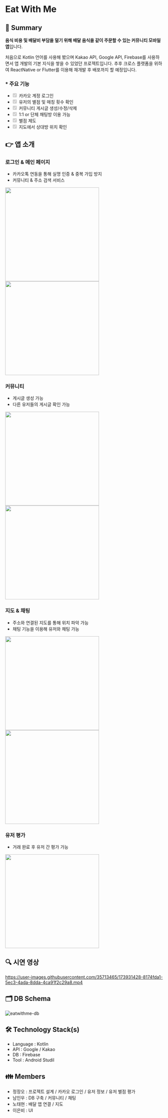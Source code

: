 # Eat With Me
## 📌 Summary

**음식 비용 및 배달비 부담을 덜기 위해 배달 음식을 같이 주문할 수 있는 커뮤니티 모바일 앱**입니다.

처음으로 Kotlin 언어를 사용해 봤으며 Kakao API, Google API, Firebase를 사용하면서 앱 개발의 기본 지식을 쌓을 수 있었던 프로젝트입니다. 추후 크로스 플랫폼을 위하여 ReactNative or Flutter를 이용해 재개발 후 배포까지 할 예정입니다.

### * 주요 기능
- <input type="checkbox" id="" disabled="" class="task-list-item-checkbox" checked="" style="margin-left : 0px;"> 카카오 계정 로그인
- <input type="checkbox" id="" disabled="" class="task-list-item-checkbox" checked="" style="margin-left : 0px;"> 유저의 별점 및 매칭 횟수 확인
- <input type="checkbox" id="" disabled="" class="task-list-item-checkbox" checked="" style="margin-left : 0px;"> 커뮤니티 게시글 생성/수정/삭제
- <input type="checkbox" id="" disabled="" class="task-list-item-checkbox" checked="" style="margin-left : 0px;"> 1:1 or 단체 채팅방 이용 가능
- <input type="checkbox" id="" disabled="" class="task-list-item-checkbox" checked="" style="margin-left : 0px;"> 별점 제도
- <input type="checkbox" id="" disabled="" class="task-list-item-checkbox" checked="" style="margin-left : 0px;"> 지도에서 상대방 위치 확인

## 👉 앱 소개
### **로그인 & 메인 페이지** 
- 카카오톡 연동을 통해 실명 인증 & 중복 가입 방지 
- 커뮤니티 & 주소 검색 서비스
<p align = "left">
<img src="https://user-images.githubusercontent.com/35713465/173919117-c1c353ee-9762-4213-bd57-b2d1ad67174c.jpg" width="300"/>
<img src="https://user-images.githubusercontent.com/35713465/173919122-3e7571af-45ba-4aab-901d-399bcdd58d87.jpg" width="300"/>
<p/>

### **커뮤니티** 
- 게시글 생성 가능
- 다른 유저들의 게시글 확인 가능

<p align = "left">
<img src="https://user-images.githubusercontent.com/35713465/173919123-cc9b7db1-d42c-49c6-ad62-bcbdab597d7f.jpg" width="300"/>
<img src="https://user-images.githubusercontent.com/35713465/173919128-8f909b4a-687d-400f-84ba-218acb5141f6.jpg" width="300"/>
<p/>

### **지도 & 채팅** 
- 주소와 연결된 지도를 통해 위치 파악 가능
- 채팅 기능을 이용해 유저와 채팅 가능

<p align = "left">
<img src="https://user-images.githubusercontent.com/35713465/173919129-6d200964-4e99-430a-9e18-84fc799f0c24.jpg" width="300"/>
<img src="https://user-images.githubusercontent.com/35713465/173919132-5efb8321-b331-4e57-b6f2-0b84c91af1a8.jpg" width="300"/>
<p/>

### **유저 평가** 
- 거래 완료 후 유저 간 평가 가능

<p align = "left">
<img src="https://user-images.githubusercontent.com/35713465/173919136-723805ba-3285-4af6-8ba7-c4773245bfe7.jpg" width="300"/>
<p/>

## 🔍 시연 영상

https://user-images.githubusercontent.com/35713465/173931428-8174fda1-5ec3-4ada-8dda-4ca91f2c29a8.mp4

## 🗂  DB Schema
![eatwithme-db](https://user-images.githubusercontent.com/35713465/173918126-cff02868-e0f6-4509-809a-f0deadca18a8.png)

## 🛠 Technology Stack(s)
- Language : Kotlin
- API : Google / Kakao
- DB : Firebase
- Tool : Android Studil

## 👪 Members
- 정장오 : 프로젝트 설계 / 카카오 로그인 / 유저 정보 / 유저 별점 평가 
- 남인우 : DB 구축 / 커뮤니티 / 채팅
- 노태현 : 배달 앱 연결 / 지도
- 이은비 : UI 
